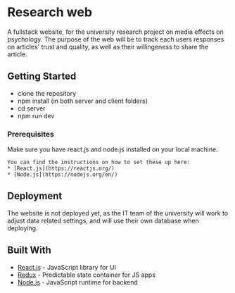 # Research web

A fullstack website, for the university research project on media effects on psychology. 
The purpose of the web will be to track each users responses on articles' trust and quality, as well as their willingeness to share the article.  

## Getting Started

* clone the repository
* npm install (in both server and client folders)
* cd server
* npm run dev

### Prerequisites

Make sure you have react.js and node.js installed on your local machine. 

```
You can find the instructions on how to set these up here: 
* [React.js](https://reactjs.org/)
* [Node.js](https://nodejs.org/en/)
```

## Deployment

The website is not deployed yet, as the IT team of the university will work to adjust data related settings, and will use their own database when deploying. 

## Built With

* [React.js](https://reactjs.org/) - JavaScript library for UI
* [Redux](https://redux.js.org/) - Predictable state container for JS apps
* [Node.js](https://nodejs.org/en/) - JavaScript runtime for backend

